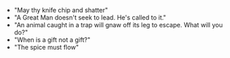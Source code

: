 * "May thy knife chip and shatter"
* "A Great Man doesn't seek to lead. He's called to it."
* "An animal caught in a trap will gnaw off its leg to escape. What will you do?"
* "When is a gift not a gift?"
* "The spice must flow"
